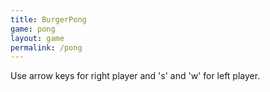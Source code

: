 ```yaml
---
title: BurgerPong
game: pong
layout: game
permalink: /pong
---
```


Use arrow keys for right player and 's' and 'w' for left player.